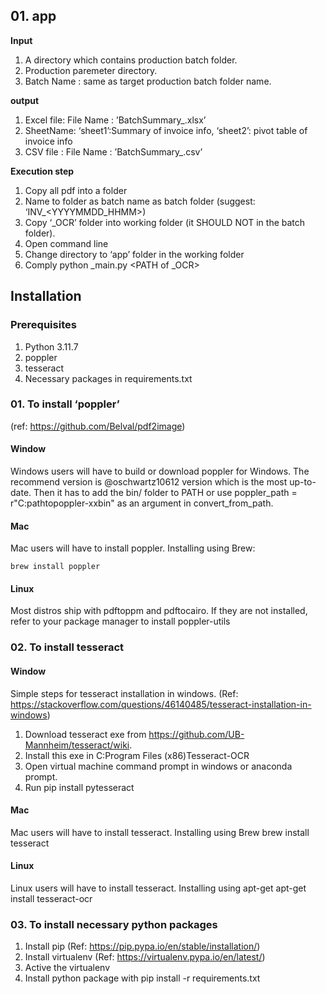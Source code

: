 ## 01. app
**Input**
1. A directory which contains production batch folder. 
2. Production paremeter directory.
3. Batch Name : same as target production batch folder name.

**output**
1. Excel file: File Name : ’BatchSummary\_<Batch Name>.xlsx’
2. SheetName:    ‘sheet1’:Summary of invoice info, 
		        ‘sheet2’: pivot table of invoice info
2. CSV file : File Name : ’BatchSummary\_<Batch Name>.csv’

**Execution step**
1. Copy all pdf into a folder
2. Name to folder as batch name as batch folder (suggest: ‘INV\_\<YYYYMMDD\_HHMM\>)
3. Copy ‘\_OCR’ folder into working folder (it SHOULD NOT in the batch folder).
4. Open command line
5. Change directory to ‘app’ folder in the working folder
6. Comply python _main.py <PATH which contains production batch folder > \<PATH of _OCR\> <Batch Name> 


## Installation
### Prerequisites
1. Python 3.11.7
2. poppler
3. tesseract
4. Necessary packages in requirements.txt

### 01. To install ‘poppler’ 
(ref: https://github.com/Belval/pdf2image)
	
#### **Window**
Windows users will have to build or download poppler for Windows. The recommend version is  @oschwartz10612 version which is the most up-to-date. Then it has to add the bin/ folder to PATH or use poppler\_path = r"C:pathtopoppler-xxbin" as an argument in convert\_from\_path.

#### **Mac**
Mac users will have to install poppler. Installing using Brew:

	brew install poppler

#### **Linux**
Most distros ship with pdftoppm and pdftocairo. If they are not installed, refer to your package manager to install poppler-utils


### 02. To install tesseract
#### **Window**
Simple steps for tesseract installation in windows. (Ref: https://stackoverflow.com/questions/46140485/tesseract-installation-in-windows)
1. Download tesseract exe from https://github.com/UB-Mannheim/tesseract/wiki.
2. Install this exe in C:Program Files (x86)Tesseract-OCR
3. Open virtual machine command prompt in windows or anaconda prompt.
4. Run pip install pytesseract

#### **Mac**
Mac users will have to install tesseract. Installing using Brew
	    brew install tesseract

#### **Linux**
Linux users will have to install tesseract. Installing using apt-get
	    apt-get install tesseract-ocr

### 03. To install necessary python packages
1. Install pip (Ref: https://pip.pypa.io/en/stable/installation/)
2. Install virtualenv  (Ref: https://virtualenv.pypa.io/en/latest/)
3. Active the virtualenv
4. Install python package with
	    pip install -r requirements.txt


